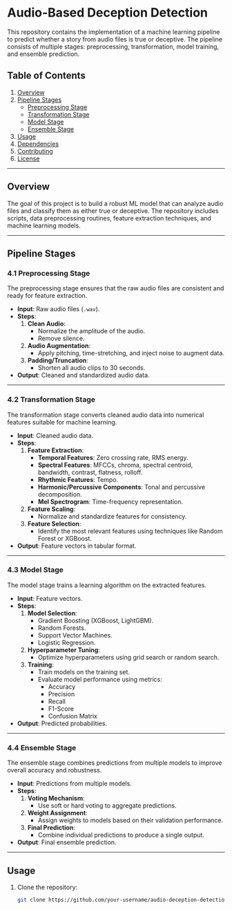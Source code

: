 # Audio-Based Deception Detection

This repository contains the implementation of a machine learning pipeline to predict whether a story from audio files is true or deceptive. The pipeline consists of multiple stages: preprocessing, transformation, model training, and ensemble prediction.

## Table of Contents
1. [Overview](#overview)
2. [Pipeline Stages](#pipeline-stages)
   - [Preprocessing Stage](#41-preprocessing-stage)
   - [Transformation Stage](#42-transformation-stage)
   - [Model Stage](#43-model-stage)
   - [Ensemble Stage](#44-ensemble-stage)
3. [Usage](#usage)
4. [Dependencies](#dependencies)
5. [Contributing](#contributing)
6. [License](#license)

---

## Overview

The goal of this project is to build a robust ML model that can analyze audio files and classify them as either true or deceptive. The repository includes scripts, data preprocessing routines, feature extraction techniques, and machine learning models.

---

## Pipeline Stages

### 4.1 Preprocessing Stage

The preprocessing stage ensures that the raw audio files are consistent and ready for feature extraction.

- **Input**: Raw audio files (`.wav`).
- **Steps**:
  1. **Clean Audio**:
     - Normalize the amplitude of the audio.
     - Remove silence.
  2. **Audio Augmentation**:
     - Apply pitching, time-stretching, and inject noise to augment data.
  3. **Padding/Truncation**:
     - Shorten all audio clips to 30 seconds.
- **Output**: Cleaned and standardized audio data.

---

### 4.2 Transformation Stage

The transformation stage converts cleaned audio data into numerical features suitable for machine learning.

- **Input**: Cleaned audio data.
- **Steps**:
  1. **Feature Extraction**:
     - **Temporal Features**: Zero crossing rate, RMS energy.
     - **Spectral Features**: MFCCs, chroma, spectral centroid, bandwidth, contrast, flatness, rolloff.
     - **Rhythmic Features**: Tempo.
     - **Harmonic/Percussive Components**: Tonal and percussive decomposition.
     - **Mel Spectrogram**: Time-frequency representation.
  2. **Feature Scaling**:
     - Normalize and standardize features for consistency.
  3. **Feature Selection**:
     - Identify the most relevant features using techniques like Random Forest or XGBoost.
- **Output**: Feature vectors in tabular format.

---

### 4.3 Model Stage

The model stage trains a learning algorithm on the extracted features.

- **Input**: Feature vectors.
- **Steps**:
  1. **Model Selection**:
     - Gradient Boosting (XGBoost, LightGBM).
     - Random Forests.
     - Support Vector Machines.
     - Logistic Regression.
  2. **Hyperparameter Tuning**:
     - Optimize hyperparameters using grid search or random search.
  3. **Training**:
     - Train models on the training set.
     - Evaluate model performance using metrics:
       - Accuracy
       - Precision
       - Recall
       - F1-Score
       - Confusion Matrix
- **Output**: Predicted probabilities.

---

### 4.4 Ensemble Stage

The ensemble stage combines predictions from multiple models to improve overall accuracy and robustness.

- **Input**: Predictions from multiple models.
- **Steps**:
  1. **Voting Mechanism**:
     - Use soft or hard voting to aggregate predictions.
  2. **Weight Assignment**:
     - Assign weights to models based on their validation performance.
  3. **Final Prediction**:
     - Combine individual predictions to produce a single output.
- **Output**: Final ensemble prediction.

---

## Usage

1. Clone the repository:
   ```bash
   git clone https://github.com/your-username/audio-deception-detection.git
